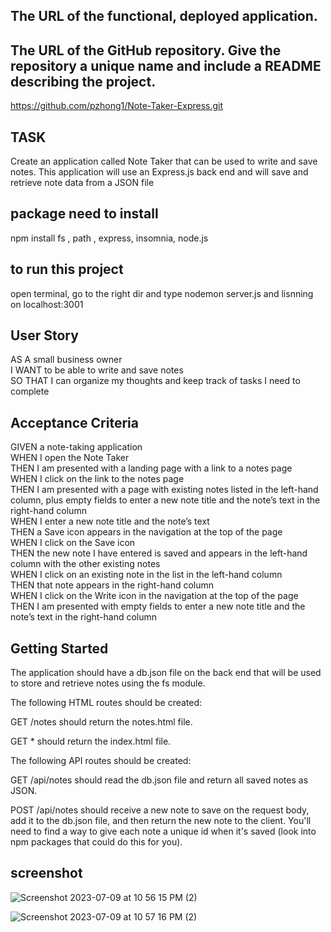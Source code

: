 ## The URL of the functional, deployed application.

## The URL of the GitHub repository. Give the repository a unique name and include a README describing the project.  
https://github.com/pzhong1/Note-Taker-Express.git

## TASK
 Create an application called Note Taker that can be used to write and save notes. This application will use an Express.js back end and will save and retrieve note data from a JSON file  

## package need to install
npm install fs , path , express, insomnia,  node.js 

## to run this project
open terminal, go to the right dir and type nodemon server.js and lisnning on localhost:3001 

## User Story
AS A small business owner  
I WANT to be able to write and save notes  
SO THAT I can organize my thoughts and keep track of tasks I need to complete  

## Acceptance Criteria
GIVEN a note-taking application  
WHEN I open the Note Taker  
THEN I am presented with a landing page with a link to a notes page  
WHEN I click on the link to the notes page  
THEN I am presented with a page with existing notes listed in the left-hand column,  plus empty fields to enter a new note title and the note’s text in the right-hand column  
WHEN I enter a new note title and the note’s text  
THEN a Save icon appears in the navigation at the top of the page  
WHEN I click on the Save icon  
THEN the new note I have entered is saved and appears in the left-hand column with the other existing notes  
WHEN I click on an existing note in the list in the left-hand column  
THEN that note appears in the right-hand column  
WHEN I click on the Write icon in the navigation at the top of the page  
THEN I am presented with empty fields to enter a new note title and the note’s text in the right-hand column  

## Getting Started
The application should have a db.json file on the back end that will be used to store and retrieve notes using the fs module.  

The following HTML routes should be created:  

GET /notes should return the notes.html file.  

GET * should return the index.html file.  

The following API routes should be created:  

GET /api/notes should read the db.json file and return all saved notes as JSON.  

POST /api/notes should receive a new note to save on the request body, add it to the db.json file, and then return the new note to the client. You'll need to find a way to give each note a unique id when it's saved (look into npm packages that could do this for you).
 ## screenshot
![Screenshot 2023-07-09 at 10 56 15 PM (2)](https://github.com/pzhong1/Note-Taker-Express/assets/123424361/a0de2148-32c2-4cd8-974c-c60bafdfc2c6)

![Screenshot 2023-07-09 at 10 57 16 PM (2)](https://github.com/pzhong1/Note-Taker-Express/assets/123424361/0aef11fa-b5dd-46c0-9c9c-0db3bf1f90c3)
